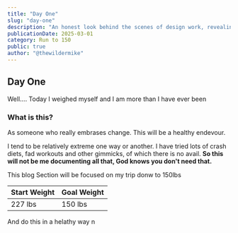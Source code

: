 ```yaml
---
title: "Day One"
slug: "day-one"
description: "An honest look behind the scenes of design work, revealing the messy, iterative journey from initial sketches to polished final designs, and why imperfection is crucial to the creative process."
publicationDate: 2025-03-01
category: Run to 150
public: true
author: "@thewildermike"
---
```


## Day One

Well.... Today I weighed myself and I am more than I have ever been

### What is this?

As someone who really embrases change. This will be a healthy endevour.

I tend to be relatively extreme one way or another. I have tried lots of crash diets, fad workouts and other gimmicks, of which there is no avail. **So this will not be me documenting all that, God knows you don't need that.**

This blog Section will be focused on my trip donw to 150lbs

| Start Weight | Goal Weight | 
| ---- | ---- |
|227 lbs|150 lbs|

And do this in a helathy way n